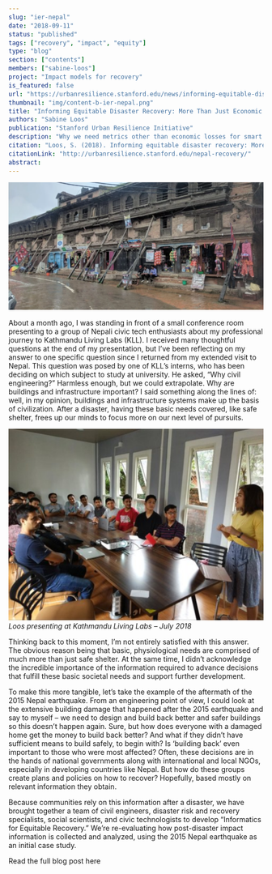 ```yaml
---
slug: "ier-nepal"
date: "2018-09-11"
status: "published"
tags: ["recovery", "impact", "equity"]
type: "blog"
section: ["contents"]
members: ["sabine-loos"]
project: "Impact models for recovery"
is_featured: false
url: "https://urbanresilience.stanford.edu/news/informing-equitable-disaster-recovery-more-just-economic-losses"
thumbnail: "img/content-b-ier-nepal.png"
title: "Informing Equitable Disaster Recovery: More Than Just Economic Losses"
authors: "Sabine Loos"
publication: "Stanford Urban Resilience Initiative"
description: "Why we need metrics other than economic losses for smart recovery decisions."
citation: "Loos, S. (2018). Informing equitable disaster recovery: More than just economic losses."
citationLink: "http://urbanresilience.stanford.edu/nepal-recovery/"
abstract: 
---
```


<div class="hero-wrapper">
    <!-- Not totally sure why the public paths are failing the build rn. Todo. -->
    <img src="./Bhaktapur-Loos.png" :style="{maxWidth: '900px', margin: '0 auto'}"/>
</div>

About a month ago, I was standing in front of a small conference room presenting to a group of Nepali civic tech enthusiasts about my professional journey to Kathmandu Living Labs (KLL). I received many thoughtful questions at the end of my presentation, but I’ve been reflecting on my answer to one specific question since I returned from my extended visit to Nepal. This question was posed by one of KLL’s interns, who has been deciding on which subject to study at university. He asked, “Why civil engineering?” Harmless enough, but we could extrapolate. Why are buildings and infrastructure important? I said something along the lines of: well, in my opinion, buildings and infrastructure systems make up the basis of civilization. After a disaster, having these basic needs covered, like safe shelter, frees up our minds to focus more on our next level of pursuits.

![](./Loos-KLL.png)
<em> Loos presenting at Kathmandu Living Labs – July 2018 </em>

Thinking back to this moment, I’m not entirely satisfied with this answer. The obvious reason being that basic, physiological needs are comprised of much more than just safe shelter. At the same time, I didn’t acknowledge the incredible importance of the information required to advance decisions that fulfill these basic societal needs and support further development.

To make this more tangible, let’s take the example of the aftermath of the 2015 Nepal earthquake. From an engineering point of view, I could look at the extensive building damage that happened after the 2015 earthquake and say to myself – we need to design and build back better and safer buildings so this doesn’t happen again. Sure, but how does everyone with a damaged home get the money to build back better? And what if they didn’t have sufficient means to build safely, to begin with? Is ‘building back’ even important to those who were most affected? Often, these decisions are in the hands of national governments along with international and local NGOs, especially in developing countries like Nepal. But how do these groups create plans and policies on how to recover? Hopefully, based mostly on relevant information they obtain.

Because communities rely on this information after a disaster, we have brought together a team of civil engineers, disaster risk and recovery specialists, social scientists, and civic technologists to develop “Informatics for Equitable Recovery.” We’re re-evaluating how post-disaster impact information is collected and analyzed, using the 2015 Nepal earthquake as an initial case study.

<Link is-button to="https://urbanresilience.stanford.edu/news/informing-equitable-disaster-recovery-more-just-economic-losses"> Read the full blog post here </Link>